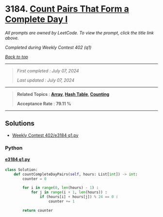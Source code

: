 # 3184. [Count Pairs That Form a Complete Day I](<https://leetcode.com/problems/count-pairs-that-form-a-complete-day-i>)

*All prompts are owned by LeetCode. To view the prompt, click the title link above.*

*Completed during Weekly Contest 402 (q1)*

*[Back to top](<../README.md>)*

------

> *First completed : July 07, 2024*
>
> *Last updated : July 07, 2024*

------

> **Related Topics** : **[Array](<by_topic/Array.md>), [Hash Table](<by_topic/Hash Table.md>), [Counting](<by_topic/Counting.md>)**
>
> **Acceptance Rate** : **79.11 %**

------

## Solutions

- [Weekly Contest 402/e3184 q1.py](<../my-submissions/Weekly Contest 402/e3184 q1.py>)
### Python
#### [e3184 q1.py](<../my-submissions/Weekly Contest 402/e3184 q1.py>)
```Python
class Solution:
    def countCompleteDayPairs(self, hours: List[int]) -> int:
        counter = 0
        
        for i in range(0, len(hours) - 1) :
            for j in range(i + 1, len(hours)) :
                if (hours[i] + hours[j]) % 24 == 0 :
                    counter += 1
                    
        return counter
```

